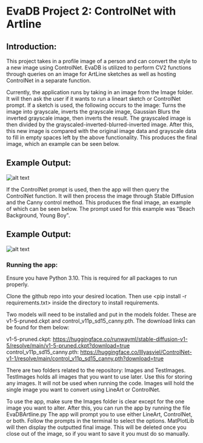 # EvaDB Project 2: ControlNet with Artline
## Introduction:
This project takes in a profile image of a person and can convert the style to a new image using ControlNet. EvaDB is utilized to perform CV2 functions through queries on an image for ArtLine sketches as well as hosting ControlNet in a separate function. 

Currently, the application runs by taking in an image from the Image folder. It will then ask the user if it wants to run a lineart sketch or ControlNet prompt. 
If a sketch is used, the following occurs to the image: Turns the image into grayscale, inverts the grayscale image, Gaussian Blurs the inverted grayscale image, then inverts the result. The grayscaled image is then divided by the grayscaled-inverted-blurred-inverted image. After this, this new image is compared with the original image data and grayscale data to fill in empty spaces left by the above functionality. This produces the final image, which an example can be seen below.

## Example Output:
![alt text](https://github.com/JohnK70/EvaDBP1Artline/blob/main/githubImage.png?raw=true)

If the ControlNet prompt is used, then the app will then query the ControlNet function. It will then process the image through Stable Diffusion and the Canny control method. This produces the final image, an example of which can be seen below. The prompt used for this example was "Beach Background, Young Boy".

## Example Output:
![alt text](https://github.com/JohnK70/EvaDBP1Artline/blob/main/ControlNetTeen.png?raw=true)

### Running the app:
Ensure you have Python 3.10. This is required for all packages to run properly.

Clone the github repo into your desired location. Then use <pip install -r requirements.txt> inside the directory to install requirements.

Two models will need to be installed and put in the models folder. These are v1-5-pruned.ckpt and control_v11p_sd15_canny.pth. The download links can be found for them below:

v1-5-pruned.ckpt: https://huggingface.co/runwayml/stable-diffusion-v1-5/resolve/main/v1-5-pruned.ckpt?download=true
control_v11p_sd15_canny.pth: https://huggingface.co/lllyasviel/ControlNet-v1-1/resolve/main/control_v11p_sd15_canny.pth?download=true

There are two folders related to the repository: Images and TestImages.
TestImages holds all images that you want to use later. Use this for storing any images. It will not be used when running the code.
Images will hold the single image you want to convert using LineArt or ControlNet.

To use the app, make sure the Images folder is clear except for the one image you want to alter.
After this, you can run the app by running the file EvaDBArtline.py
The app will prompt you to use either LineArt, ControlNet, or both. Follow the prompts in the terminal to select the options.
MatPlotLib will then display the outputted final image. This will be deleted once you close out of the image, so if you want to save it you must do so manually.
